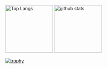<p align="left"> 
  <img alt="Top Langs" height="150px" src="https://github-readme-stats.vercel.app/api/top-langs/?username=ohiayame&layout=compact&count_private=true&show_icons=true&theme=radical" />
  <img alt="github stats" height="150px" src="https://github-readme-stats.vercel.app/api?username=ohiayame&count_private=true&show_icons=true&show_icons=true&theme=radical" />
</p>

[![trophy](https://github-profile-trophy.vercel.app/?username=ohiayame&theme=dracula&column=10
)](https://github.com/ryo-ma/github-profile-trophy)
